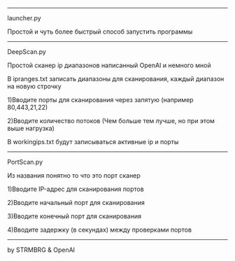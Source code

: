 ______________________________________________________________________________________

launcher.py

Простой и чуть более быстрый способ запустить программы
______________________________________________________________________________________

DeepScan.py

Простой сканер ip диапазонов написанный OpenAI и немного мной

В ipranges.txt записать диапазоны для сканирования, каждый диапазон на новую строчку

1)Вводите порты для сканирования через запятую (например 80,443,21,22)

2)Вводите количество потоков (Чем больше тем лучше, но при этом выше нагрузка)

В workingips.txt будут записываться активные ip и порты
______________________________________________________________________________________

PortScan.py

Из названия понятно то что это порт сканер

1)Вводите IP-адрес для сканирования портов

2)Вводите начальный порт для сканирования

3)Вводите конечный порт для сканирования

4)Вводите задержку (в секундах) между проверками портов

______________________________________________________________________________________

by STRMBRG & OpenAI

